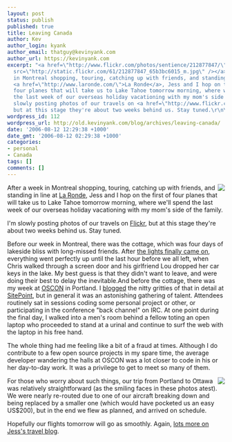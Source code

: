 ```yaml
---
layout: post
status: publish
published: true
title: Leaving Canada
author: Kev
author_login: kyank
author_email: thatguy@kevinyank.com
author_url: https://kevinyank.com
excerpt: "<a href=\"http://www.flickr.com/photos/sentience/212877847/\"><img align=\"right\"
  src=\"http://static.flickr.com/61/212877847_65b3bc6015_m.jpg\" /></a>After a week
  in Montreal shopping, touring, catching up with friends, and standing in line at
  <a href=\"http://www.laronde.com/\">La Ronde</a>, Jess and I hop on the first of
  four planes that will take us to Lake Tahoe tomorrow morning, where we'll spend
  the last week of our overseas holiday vacationing with my mom's side of the family.\r\n\r\nI'm
  slowly posting photos of our travels on <a href=\"http://www.flickr.com/photos/sentience/\">Flickr</a>,
  but at this stage they're about two weeks behind us. Stay tuned.\r\n\r\n"
wordpress_id: 112
wordpress_url: http://old.kevinyank.com/blog/archives/leaving-canada/
date: '2006-08-12 12:29:38 +1000'
date_gmt: '2006-08-12 02:29:38 +1000'
categories:
- personal
- Canada
tags: []
comments: []
---
```

<p><a href="http://www.flickr.com/photos/sentience/212877847/"><img align="right" src="http://static.flickr.com/61/212877847_65b3bc6015_m.jpg" /></a>After a week in Montreal shopping, touring, catching up with friends, and standing in line at <a href="http://www.laronde.com/">La Ronde</a>, Jess and I hop on the first of four planes that will take us to Lake Tahoe tomorrow morning, where we'll spend the last week of our overseas holiday vacationing with my mom's side of the family.</p>
<p>I'm slowly posting photos of our travels on <a href="http://www.flickr.com/photos/sentience/">Flickr</a>, but at this stage they're about two weeks behind us. Stay tuned.</p>
<p><a id="more"></a><a id="more-112"></a>Before our week in Montreal, there was the cottage, which was four days of lakeside bliss with long-missed friends. After <a href="/blog/archives/a-blog-from-the-dark/">the lights finally came on</a>, everything went perfectly up until the last hour before we all left, when Chris walked through a screen door and his girlfriend Lou dropped her car keys in the lake. My best guess is that they didn't want to leave, and were doing their best to delay the inevitable.And before the cottage, there was my week at <a href="http://conferences.oreillynet.com/os2006/">OSCON</a> in Portland. I <a href="http://www.sitepoint.com/blogs/category/webtech/">blogged</a> the nitty gritties of that in detail at <a href="http://www.sitepoint.com/">SitePoint</a>, but in general it was an astonishing gathering of talent. Attendees routinely sat in sessions coding some personal project or other, or participating in the conference "back channel" on IRC. At one point during the final day, I walked into a men's room behind a fellow toting an open laptop who proceeded to stand at a urinal and continue to surf the web with the laptop in his free hand.</p>
<p>The whole thing had me feeling like a bit of a fraud at times. Although I do contribute to a few open source projects in my spare time, the average developer wandering the halls at OSCON was a lot closer to code in his or her day-to-day work. It was a privilege to get to meet so many of them.</p>
<p><a href="http://www.flickr.com/photos/sentience/212878310/"><img align="right" src="http://static.flickr.com/70/212877946_f2838e3764_m.jpg" /></a>For those who worry about such things, our trip from Portland to Ottawa was relatively straightforward (as the smiling faces in these photos atest). We were nearly re-routed due to one of our aircraft breaking down and being replaced by a smaller one (which would have pocketed us an easy US$200), but in the end we flew as planned, and arrived on schedule.</p>
<p>Hopefully our flights tomorrow will go as smoothly. Again, <a href="http://jessi-goes-to-north-america.blogspot.com/">lots more on Jess's travel blog</a>.</p>
